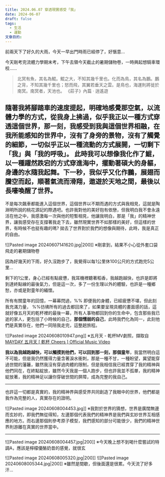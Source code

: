 ```yaml
---
title: 2024.06.07 穿透現實感受「我」
date: 2024-06-07
draft: false
tags:
  - 生活
  - 運動
文章目的:
---
```

前兩天下了好久的大雨，今天一早出門時雨已經停了，好愜意...

今天剛考完流體力學期末考，下午去領今天截止的暑期儲物卷，一時興起想騎車環校......

> 北冥有魚，其名為鯤。鯤之大，不知其幾千里也。化而為鳥，其名為鵬。鵬之背，不知其幾千里也；怒而飛，其翼若垂天之雲。是鳥也，海運則將徙於南冥。南冥者，天池也。
> 《莊子》內篇 ‧ 逍遙遊

 隨著我將腳踏車的速度提起，明確地感覺那空氣，以流體力學的方式，從我身上拂過，似乎我正以一種方式穿透這個世界，那一刻，我感受到我與這個世界相融，在我所能感知的世界中，沒有了身旁的景物，沒有了觸覺的細節，一切似乎正以一種流動的方式展開，一切剩下「我」與「我的呼吸」。
 此時我可以想像我化作了鯤，以一種躍然跌宕的方式穿進海中，擺動著碩大的身軀，身邊的水隨我起舞。下一秒，我似乎又化作鵬，展翅而騰空而起，順著氣流而滑翔，遨遊於天地之間，最後以長嚎喚醒了世界。
---
不是每次飆車都能進入這個世界，這個世界以不期而遇的方式與我相見，這就是陶淵明所說的桃花源記的際遇吧。也許我對他的美好抱有依戀，但我明白我不會永遠活在他之中，我感激每一次與他的短暫相見，他讓我明白，那是「我」的精神世界，讓我感受存在支撐著我走下去，雖然現實世界不如那樣的美好，但這樣的世界，有時候不也挺有趣的嗎?
拋去了世界對於我們的想像與期待，此時，我是真正的自由。

![[Pasted image 20240607141620.jpg|200]]
※剛拿到，結果不小心從外套口袋飛走的暑期儲物卷

因為好幾天的下雨，好久沒跑步了，我覺得以每1公里休100公尺的方式跑完5公里...

剩下的1公里，身心已經有點疲憊，我耳機裡聽著稻香，我越跑越快，也許是即將到達終點線的最後氣力，但是這一次，多了一份生理以外的體驗，也許是一種鄉愁，亦或是對童年的緬懷。

所有有關童年的回憶，一幕幕閃過，%% 即便我的身體，已經疲憊不堪，但此刻我充滿力量， %%彷彿所有的過去都回來了，如果要呈現具體的畫面感的話，這就好像五月天的乾杯裡的最後一幕，所有人事物都回到你的生命中，包含那些我已逝的家人，更包括了小時候的自己，**那個懦弱的自己**，此時我們化為同一，此刻他們是真實存在，他們一同陪我走完，這整趟旅程。

![[Pasted image 20240608010947.png]]
※五月天 - 乾杯MV劇照，擷取自[MAYDAY 五月天 [ 乾杯 Cheers ] Official Music Video](https://www.youtube.com/watch?v=qX2GsMj7154)

**我以為我越跑越快，可以觸摸到他們，可以回到那一刻，那個童年**，我當然明白這不可能，但是我仍然獲得力量含著淚水衝刺，那是一種不甘，一種盼望，冀望能穿過世間的藩籬，雖然我沒有穿過肉體的限制，但是我相信我已經貫穿了我的精神與他們同在，在終點綻放，雖然今天我是一個人跑步，但也許我並不孤單，我的精神綻放著，我的精神足以讓你穿破世間的屏障，成為完整的我自己。

---
也許這一切都是真實的，我的精神界與感受界共同創造了我眼中的世界，他們都是我作為完整的人，真實存在的證明。

![[Pasted image 20240608004453.jpg]]
※我對於世界的猜想，世界是廣闊無邊而玄妙的，即我們無從得知，左邊那個代表我們的精神界是我們與玄妙世界互相感應的地方。而右邊那個則參考原子模型，我們感知的部分可能很少，我們的精神世界則游離在真實的世界當中。

---

![[Pasted image 20240608004457.jpg|200]]
※今天晚上想不到喝什麼嘗試的特調A，應該是檸檬優酪奶昔的感覺，就很玄


![[Pasted image 20240608005320.jpg|200]]   ![[Pasted image 20240608005344.jpg|200]]
※雖然是間歇，但後面還是很累。今天流了好多汗...